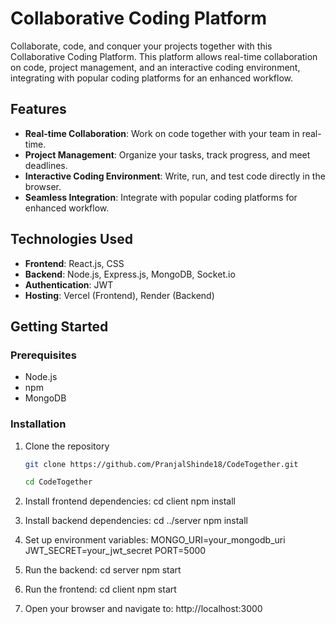 # Collaborative Coding Platform

Collaborate, code, and conquer your projects together with this Collaborative Coding Platform. This platform allows real-time collaboration on code, project management, and an interactive coding environment, integrating with popular coding platforms for an enhanced workflow.

## Features

- **Real-time Collaboration**: Work on code together with your team in real-time.
- **Project Management**: Organize your tasks, track progress, and meet deadlines.
- **Interactive Coding Environment**: Write, run, and test code directly in the browser.
- **Seamless Integration**: Integrate with popular coding platforms for enhanced workflow.

## Technologies Used

- **Frontend**: React.js, CSS
- **Backend**: Node.js, Express.js, MongoDB, Socket.io
- **Authentication**: JWT
- **Hosting**: Vercel (Frontend), Render (Backend)

## Getting Started

### Prerequisites

- Node.js
- npm
- MongoDB

### Installation

1. Clone the repository
   ```sh
   git clone https://github.com/PranjalShinde18/CodeTogether.git
   
   cd CodeTogether

2. Install frontend dependencies:
cd client
npm install

3. Install backend dependencies:
cd ../server
npm install

4. Set up environment variables:
MONGO_URI=your_mongodb_uri
JWT_SECRET=your_jwt_secret
PORT=5000


5. Run the backend:
cd server
npm start

6. Run the frontend:
cd client
npm start

7. Open your browser and navigate to:
http://localhost:3000

